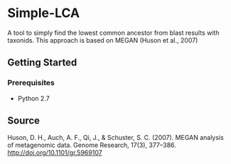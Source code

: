 # Simple-LCA
A tool to simply find the lowest common ancestor from blast results with taxonids. This approach is based on MEGAN (Huson et al., 2007)  
## Getting Started
### Prerequisites
* Python 2.7

## Source
Huson, D. H., Auch, A. F., Qi, J., & Schuster, S. C. (2007). MEGAN analysis of metagenomic data. Genome Research, 17(3), 377–386. http://doi.org/10.1101/gr.5969107
